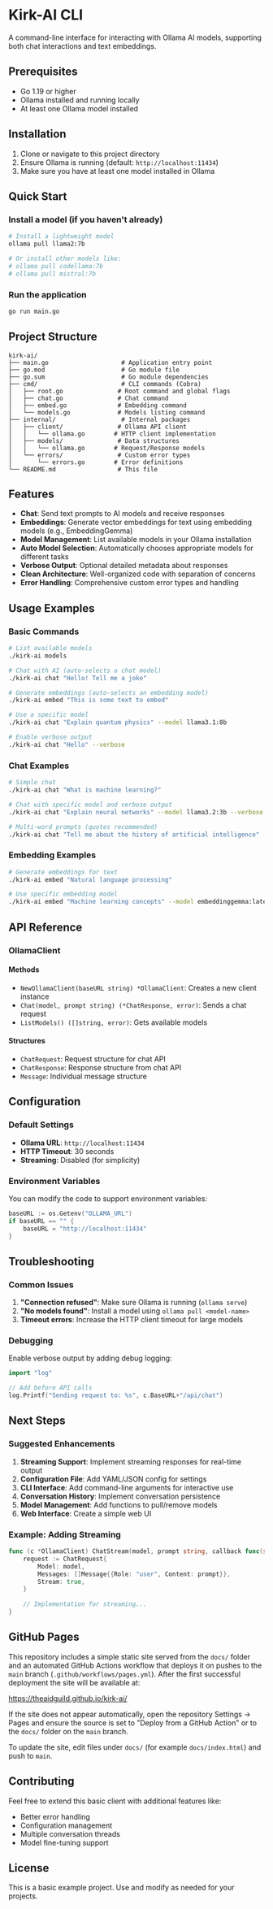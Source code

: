 # Kirk-AI CLI

A command-line interface for interacting with Ollama AI models, supporting both chat interactions and text embeddings.

## Prerequisites

- Go 1.19 or higher
- Ollama installed and running locally
- At least one Ollama model installed

## Installation

1. Clone or navigate to this project directory
2. Ensure Ollama is running (default: `http://localhost:11434`)
3. Make sure you have at least one model installed in Ollama

## Quick Start

### Install a model (if you haven't already)
```bash
# Install a lightweight model
ollama pull llama2:7b

# Or install other models like:
# ollama pull codellama:7b
# ollama pull mistral:7b
```

### Run the application
```bash
go run main.go
```

## Project Structure

```
kirk-ai/
├── main.go                    # Application entry point
├── go.mod                     # Go module file
├── go.sum                     # Go module dependencies
├── cmd/                       # CLI commands (Cobra)
│   ├── root.go               # Root command and global flags
│   ├── chat.go               # Chat command
│   ├── embed.go              # Embedding command
│   └── models.go             # Models listing command
├── internal/                  # Internal packages
│   ├── client/               # Ollama API client
│   │   └── ollama.go        # HTTP client implementation
│   ├── models/               # Data structures
│   │   └── ollama.go        # Request/Response models
│   └── errors/               # Custom error types
│       └── errors.go        # Error definitions
└── README.md                 # This file
```

## Features

- **Chat**: Send text prompts to AI models and receive responses
- **Embeddings**: Generate vector embeddings for text using embedding models (e.g., EmbeddingGemma)
- **Model Management**: List available models in your Ollama installation
- **Auto Model Selection**: Automatically chooses appropriate models for different tasks
- **Verbose Output**: Optional detailed metadata about responses
- **Clean Architecture**: Well-organized code with separation of concerns
- **Error Handling**: Comprehensive custom error types and handling

## Usage Examples

### Basic Commands

```bash
# List available models
./kirk-ai models

# Chat with AI (auto-selects a chat model)
./kirk-ai chat "Hello! Tell me a joke"

# Generate embeddings (auto-selects an embedding model)
./kirk-ai embed "This is some text to embed"

# Use a specific model
./kirk-ai chat "Explain quantum physics" --model llama3.1:8b

# Enable verbose output
./kirk-ai chat "Hello" --verbose
```

### Chat Examples

```bash
# Simple chat
./kirk-ai chat "What is machine learning?"

# Chat with specific model and verbose output
./kirk-ai chat "Explain neural networks" --model llama3.2:3b --verbose

# Multi-word prompts (quotes recommended)
./kirk-ai chat "Tell me about the history of artificial intelligence"
```

### Embedding Examples

```bash
# Generate embeddings for text
./kirk-ai embed "Natural language processing"

# Use specific embedding model
./kirk-ai embed "Machine learning concepts" --model embeddinggemma:latest --verbose
```

## API Reference

### OllamaClient

#### Methods

- `NewOllamaClient(baseURL string) *OllamaClient`: Creates a new client instance
- `Chat(model, prompt string) (*ChatResponse, error)`: Sends a chat request
- `ListModels() ([]string, error)`: Gets available models

#### Structures

- `ChatRequest`: Request structure for chat API
- `ChatResponse`: Response structure from chat API  
- `Message`: Individual message structure

## Configuration

### Default Settings

- **Ollama URL**: `http://localhost:11434`
- **HTTP Timeout**: 30 seconds
- **Streaming**: Disabled (for simplicity)

### Environment Variables

You can modify the code to support environment variables:

```go
baseURL := os.Getenv("OLLAMA_URL")
if baseURL == "" {
    baseURL = "http://localhost:11434"
}
```

## Troubleshooting

### Common Issues

1. **"Connection refused"**: Make sure Ollama is running (`ollama serve`)
2. **"No models found"**: Install a model using `ollama pull <model-name>`
3. **Timeout errors**: Increase the HTTP client timeout for large models

### Debugging

Enable verbose output by adding debug logging:

```go
import "log"

// Add before API calls
log.Printf("Sending request to: %s", c.BaseURL+"/api/chat")
```

## Next Steps

### Suggested Enhancements

1. **Streaming Support**: Implement streaming responses for real-time output
2. **Configuration File**: Add YAML/JSON config for settings
3. **CLI Interface**: Add command-line arguments for interactive use
4. **Conversation History**: Implement conversation persistence
5. **Model Management**: Add functions to pull/remove models
6. **Web Interface**: Create a simple web UI

### Example: Adding Streaming

```go
func (c *OllamaClient) ChatStream(model, prompt string, callback func(string)) error {
    request := ChatRequest{
        Model: model,
        Messages: []Message{{Role: "user", Content: prompt}},
        Stream: true,
    }
    
    // Implementation for streaming...
}
```

## GitHub Pages

This repository includes a simple static site served from the `docs/` folder and an automated GitHub Actions workflow that deploys it on pushes to the `main` branch (`.github/workflows/pages.yml`). After the first successful deployment the site will be available at:

https://theaidguild.github.io/kirk-ai/

If the site does not appear automatically, open the repository Settings → Pages and ensure the source is set to "Deploy from a GitHub Action" or to the `docs/` folder on the `main` branch.

To update the site, edit files under `docs/` (for example `docs/index.html`) and push to `main`.

## Contributing

Feel free to extend this basic client with additional features like:
- Better error handling
- Configuration management
- Multiple conversation threads
- Model fine-tuning support

## License

This is a basic example project. Use and modify as needed for your projects.